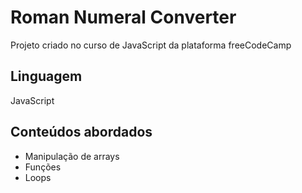 # Roman Numeral Converter
Projeto criado no curso de JavaScript da plataforma freeCodeCamp
## Linguagem
JavaScript
## Conteúdos abordados
- Manipulação de arrays
- Funções
- Loops
